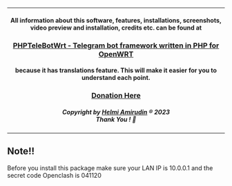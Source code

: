 <hr>
<h4 align="center">All information about this software, features, installations, screenshots, video preview and installation, credits etc. can be found at</h4>
<h3 align="center"><a href="https://www.helmiau.com/blog/phptelebotwrt">PHPTeleBotWrt - Telegram bot framework written in PHP for OpenWRT</a></h3>
<h4 align="center">because it has translations feature. This will make it easier for you to understand each point.</h4>
<h3 align="center"><a href="https://www.helmiau.com/pay/index_en.html">Donation Here</a></h3>
<h5 align="center">Copyright by <a href="http://www.helmiau.com">Helmi Amirudin</a> ® 2023 <br> Thank You ! 🤝</h5>
<hr>
<h2>Note!!</h2>
<p>Before you install this package make sure your LAN IP is 10.0.0.1 and the secret code Openclash is 041120</p>
